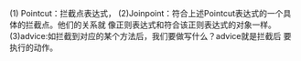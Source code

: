 
 (1) Pointcut：拦截点表达式， 
              (2)Joinpoint：符合上述Pointcut表达式的一个具体的拦截点。他们的关系就 
                            像正则表达式和符合该正则表达式的对象一样。 
              (3)advice:如拦截到对应的某个方法后，我们要做写什么？advice就是拦截后 
                        要执行的动作。